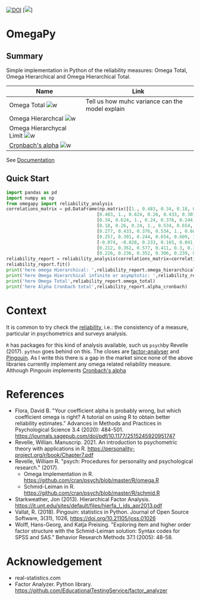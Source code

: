 [![DOI](https://zenodo.org/badge/445846537.svg)](https://zenodo.org/badge/latestdoi/445846537)
[![](https://rafaelvalero.github.io/OmegaPy/workflows/badge.svg)]

# OmegaPy

## Summary
Simple implementation in Python of the reliability measures: Omega Total,
Omega Hierarchical and Omega Hierarchical Total.

| Name                                                                                                                    | Link                                                                                                                                                                | 
|-------------------------------------------------------------------------------------------------------------------------|---------------------------------------------------------------------------------------------------------------------------------------------------------------------|
| Omega Total    ![w](https://latex.codecogs.com/svg.latex?\omega_{t})                                                    | Tell us how muhc variance can the model explain                                                                                                                     |
| Omega Hierarchcal  ![w](https://latex.codecogs.com/svg.latex?\omega_{h})                                                ||
| Omega Hierarchycal Limit ![w](https://latex.codecogs.com/svg.latex?\omega_{h_{\infty}})                                 | |
| [Cronbach's alpha](https://en.wikipedia.org/wiki/Cronbach%27s_alpha)  ![w](https://latex.codecogs.com/svg.latex?\alpha) | |


See [Documentation](https://rafaelvalero.github.io/OmegaPy/)
## Quick Start
```python
import pandas as pd
import numpy as np
from omegapy import reliability_analysis
correlations_matrix = pd.DataFrame(np.matrix([[1., 0.483, 0.34, 0.18, 0.277, 0.257, -0.074, 0.212, 0.226],\
                                  [0.483, 1., 0.624, 0.26, 0.433, 0.301, -0.028, 0.362, 0.236],\
                                  [0.34, 0.624, 1., 0.24, 0.376, 0.244, 0.233, 0.577, 0.352],\
                                  [0.18, 0.26, 0.24, 1., 0.534, 0.654, 0.165, 0.411, 0.306],\
                                  [0.277, 0.433, 0.376, 0.534, 1., 0.609, 0.041, 0.3, 0.239],\
                                  [0.257, 0.301, 0.244, 0.654, 0.609, 1., 0.133, 0.399, 0.32],\
                                  [-0.074, -0.028, 0.233, 0.165, 0.041, 0.133, 1., 0.346, 0.206],\
                                  [0.212, 0.362, 0.577, 0.411, 0.3, 0.399, 0.346, 1., 0.457],\
                                  [0.226, 0.236, 0.352, 0.306, 0.239, 0.32, 0.206, 0.457, 1.]]))
reliability_report = reliability_analysis(correlations_matrix=correlations_matrix)
reliability_report.fit()
print('here omega Hierarchical: ',reliability_report.omega_hierarchical)
print('here Omega Hierarchical infinite or asymptotic: ',reliability_report.omega_hierarchical_asymptotic)
print('here Omega Total',reliability_report.omega_total)
print('here Alpha Cronbach total',reliability_report.alpha_cronbach)
```

# Context
It is common to try check the [reliability](https://en.wikipedia.org/wiki/Reliability_(statistics)), i.e.: the consistency of 
a measure, particular in psychometrics and surveys analysis. 

 `R` has packages for this kind of analysis available, such us `psych`by Revelle (2017). `python` goes behind on this.
The closes are [factor-analyser](https://github.com/EducationalTestingService/factor_analyzer) and [Pingouin](https://pingouin-stats.org/index.html).
As I write this there is a gap in the market since none of the above libraries currently implement any 
 omega related reliability measure. Although Pingouin implements [Cronbach's alpha](https://en.wikipedia.org/wiki/Cronbach%27s_alpha)

# References
* Flora, David B. "Your coefficient alpha is probably wrong, but which coefficient omega is right? A tutorial on using R to obtain better reliability estimates." Advances in Methods and Practices in Psychological Science 3.4 (2020): 484-501. https://journals.sagepub.com/doi/pdf/10.1177/2515245920951747 
* Revelle, Willian. Manuscrip. 2021. An introduction to psychometric theory with applications in R.
https://personality-project.org/r/book/Chapter7.pdf 
* Revelle, William R. "psych: Procedures for personality and psychological research." (2017). 
    * Omega Implementation in R. https://github.com/cran/psych/blob/master/R/omega.R
    * Schmid-Leiman in R. https://github.com/cran/psych/blob/master/R/schmid.R 
* Starkweather, Jon (2013). Hierarchical Factor Analysis. https://it.unt.edu/sites/default/files/hierfa_l_jds_apr2013.pdf
* Vallat, R. (2018). Pingouin: statistics in Python. Journal of Open Source Software, 3(31), 1026, https://doi.org/10.21105/joss.01026
* Wolff, Hans-Georg, and Katja Preising. "Exploring item and higher order factor structure with the Schmid-Leiman solution: Syntax codes for SPSS and SAS." Behavior Research Methods 37.1 (2005): 48-58.

# Acknowledgement
* real-statistics.com
* Factor Analyzer. Python library. https://github.com/EducationalTestingService/factor_analyzer 
